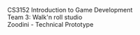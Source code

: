 CS3152 Introduction to Game Development <br>
Team 3: Walk'n roll studio <br>
Zoodini - Technical Prototype <br>
